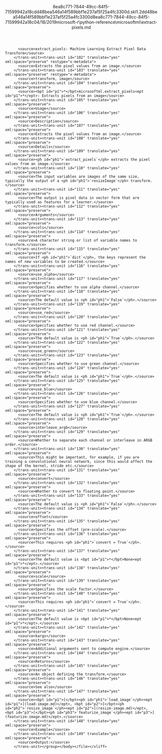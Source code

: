 <?xml version="1.0"?><xliff version="1.2" xmlns="urn:oasis:names:tc:xliff:document:1.2" xmlns:xsi="http://www.w3.org/2001/XMLSchema-instance" xsi:schemaLocation="urn:oasis:names:tc:xliff:document:1.2 xliff-core-1.2-transitional.xsd"><file datatype="xml" original="extract-pixels.md" source-language="en-US" target-language="en-US"><header><tool tool-id="mdxliff" tool-name="mdxliff" tool-version="1.0-d1654b2" tool-company="Microsoft" /><xliffext:skl_file_name xmlns:xliffext="urn:microsoft:content:schema:xliffextensions">8ea8c771-7844-49cc-84f5-71599942a18cdd48bea546a14f589bbf1e237af5f25a4fc3300d.skl</xliffext:skl_file_name><xliffext:version xmlns:xliffext="urn:microsoft:content:schema:xliffextensions">1.2</xliffext:version><xliffext:ms.openlocfilehash xmlns:xliffext="urn:microsoft:content:schema:xliffextensions">dd48bea546a14f589bbf1e237af5f25a4fc3300d</xliffext:ms.openlocfilehash><xliffext:ms.sourcegitcommit xmlns:xliffext="urn:microsoft:content:schema:xliffextensions">8ea8c771-7844-49cc-84f5-71599942a18c</xliffext:ms.sourcegitcommit><xliffext:ms.lasthandoff xmlns:xliffext="urn:microsoft:content:schema:xliffextensions">04/18/2019</xliffext:ms.lasthandoff><xliffext:ms.openlocfilepath xmlns:xliffext="urn:microsoft:content:schema:xliffextensions">microsoft-r\python-reference\microsoftml\extract-pixels.md</xliffext:ms.openlocfilepath></header><body><group id="content" extype="content"><trans-unit id="101" translate="yes" xml:space="preserve" restype="x-metadata">
          <source>extract_pixels: Machine Learning Extract Pixel Data Transform</source>
        </trans-unit><trans-unit id="102" translate="yes" xml:space="preserve" restype="x-metadata">
          <source>Extracts the pixel values from an image.</source>
        </trans-unit><trans-unit id="103" translate="yes" xml:space="preserve" restype="x-metadata">
          <source>transform, image</source>
        </trans-unit><trans-unit id="104" translate="yes" xml:space="preserve">
          <source><bpt id="p1">*</bpt>microsoftml.extract_pixels<ept id="p1">*</ept>: Extracts pixels from an image</source>
        </trans-unit><trans-unit id="105" translate="yes" xml:space="preserve">
          <source>Usage</source>
        </trans-unit><trans-unit id="106" translate="yes" xml:space="preserve">
          <source>Description</source>
        </trans-unit><trans-unit id="107" translate="yes" xml:space="preserve">
          <source>Extracts the pixel values from an image.</source>
        </trans-unit><trans-unit id="108" translate="yes" xml:space="preserve">
          <source>Details</source>
        </trans-unit><trans-unit id="109" translate="yes" xml:space="preserve">
          <source><ph id="ph1">`extract_pixels`</ph> extracts the pixel values from an image.</source>
        </trans-unit><trans-unit id="110" translate="yes" xml:space="preserve">
          <source>The input variables are images of the same size, typically the output of a <ph id="ph1">`resizeImage`</ph> transform.</source>
        </trans-unit><trans-unit id="111" translate="yes" xml:space="preserve">
          <source>The output is pixel data in vector form that are typically used as features for a learner.</source>
        </trans-unit><trans-unit id="112" translate="yes" xml:space="preserve">
          <source>Arguments</source>
        </trans-unit><trans-unit id="113" translate="yes" xml:space="preserve">
          <source>cols</source>
        </trans-unit><trans-unit id="114" translate="yes" xml:space="preserve">
          <source>A character string or list of variable names to transform.</source>
        </trans-unit><trans-unit id="115" translate="yes" xml:space="preserve">
          <source>If <ph id="ph1">`dict`</ph>, the keys represent the names of new variables to be created.</source>
        </trans-unit><trans-unit id="116" translate="yes" xml:space="preserve">
          <source>use_alpha</source>
        </trans-unit><trans-unit id="117" translate="yes" xml:space="preserve">
          <source>Specifies whether to use alpha channel.</source>
        </trans-unit><trans-unit id="118" translate="yes" xml:space="preserve">
          <source>The default value is <ph id="ph1">`False`</ph>.</source>
        </trans-unit><trans-unit id="119" translate="yes" xml:space="preserve">
          <source>use_red</source>
        </trans-unit><trans-unit id="120" translate="yes" xml:space="preserve">
          <source>Specifies whether to use red channel.</source>
        </trans-unit><trans-unit id="121" translate="yes" xml:space="preserve">
          <source>The default value is <ph id="ph1">`True`</ph>.</source>
        </trans-unit><trans-unit id="122" translate="yes" xml:space="preserve">
          <source>use_green</source>
        </trans-unit><trans-unit id="123" translate="yes" xml:space="preserve">
          <source>Specifies whether to use green channel.</source>
        </trans-unit><trans-unit id="124" translate="yes" xml:space="preserve">
          <source>The default value is <ph id="ph1">`True`</ph>.</source>
        </trans-unit><trans-unit id="125" translate="yes" xml:space="preserve">
          <source>use_blue</source>
        </trans-unit><trans-unit id="126" translate="yes" xml:space="preserve">
          <source>Specifies whether to use blue channel.</source>
        </trans-unit><trans-unit id="127" translate="yes" xml:space="preserve">
          <source>The default value is <ph id="ph1">`True`</ph>.</source>
        </trans-unit><trans-unit id="128" translate="yes" xml:space="preserve">
          <source>interleave_argb</source>
        </trans-unit><trans-unit id="129" translate="yes" xml:space="preserve">
          <source>Whether to separate each channel or interleave in ARGB order.</source>
        </trans-unit><trans-unit id="130" translate="yes" xml:space="preserve">
          <source>This might be important, for example, if you are training a convolutional neural network, since this would affect the shape of the kernel, stride etc.</source>
        </trans-unit><trans-unit id="131" translate="yes" xml:space="preserve">
          <source>convert</source>
        </trans-unit><trans-unit id="132" translate="yes" xml:space="preserve">
          <source>Whether to convert to floating point.</source>
        </trans-unit><trans-unit id="133" translate="yes" xml:space="preserve">
          <source>The default value is <ph id="ph1">`False`</ph>.</source>
        </trans-unit><trans-unit id="134" translate="yes" xml:space="preserve">
          <source>offset</source>
        </trans-unit><trans-unit id="135" translate="yes" xml:space="preserve">
          <source>Specifies the offset (pre-scale).</source>
        </trans-unit><trans-unit id="136" translate="yes" xml:space="preserve">
          <source>This requires <ph id="ph1">`convert = True`</ph>.</source>
        </trans-unit><trans-unit id="137" translate="yes" xml:space="preserve">
          <source>The default value is <bpt id="p1">*</bpt>None<ept id="p1">*</ept>.</source>
        </trans-unit><trans-unit id="138" translate="yes" xml:space="preserve">
          <source>scale</source>
        </trans-unit><trans-unit id="139" translate="yes" xml:space="preserve">
          <source>Specifies the scale factor.</source>
        </trans-unit><trans-unit id="140" translate="yes" xml:space="preserve">
          <source>This requires <ph id="ph1">`convert = True`</ph>.</source>
        </trans-unit><trans-unit id="141" translate="yes" xml:space="preserve">
          <source>The default value is <bpt id="p1">*</bpt>None<ept id="p1">*</ept>.</source>
        </trans-unit><trans-unit id="142" translate="yes" xml:space="preserve">
          <source>kargs</source>
        </trans-unit><trans-unit id="143" translate="yes" xml:space="preserve">
          <source>Additional arguments sent to compute engine.</source>
        </trans-unit><trans-unit id="144" translate="yes" xml:space="preserve">
          <source>Returns</source>
        </trans-unit><trans-unit id="145" translate="yes" xml:space="preserve">
          <source>An object defining the transform.</source>
        </trans-unit><trans-unit id="146" translate="yes" xml:space="preserve">
          <source>See also</source>
        </trans-unit><trans-unit id="147" translate="yes" xml:space="preserve">
          <source><bpt id="p1">[</bpt><ph id="ph1">`load_image`</ph><ept id="p1">](load-image.md)</ept>, <bpt id="p2">[</bpt><ph id="ph2">`resize_image`</ph><ept id="p2">](resize-image.md)</ept>, <bpt id="p3">[</bpt><ph id="ph3">`featurize_image`</ph><ept id="p3">](featurize-image.md)</ept>.</source>
        </trans-unit><trans-unit id="148" translate="yes" xml:space="preserve">
          <source>Example</source>
        </trans-unit><trans-unit id="149" translate="yes" xml:space="preserve">
          <source>Output:</source>
        </trans-unit></group></body></file></xliff>